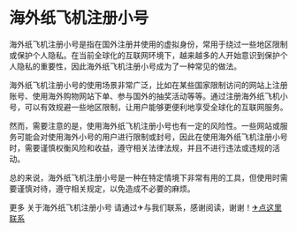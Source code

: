 # 海外纸飞机注册小号

海外纸飞机注册小号是指在国外注册并使用的虚拟身份，常用于绕过一些地区限制或保护个人隐私。在当前全球化的互联网环境下，越来越多的人开始意识到保护个人隐私的重要性，因此海外纸飞机注册小号成为了一种常见的做法。

海外纸飞机注册小号的使用场景非常广泛，比如在某些国家限制访问的网站上注册账号、使用海外购物网站下单、参与国外的抽奖活动等等。通过注册海外纸飞机小号，可以有效规避一些地区限制，让用户能够更便利地享受全球化的互联网服务。

然而，需要注意的是，使用海外纸飞机注册小号也有一定的风险性。一些网站或服务可能会对使用海外小号的用户进行限制或封号，因此在使用海外纸飞机注册小号时，需要谨慎权衡风险和收益，遵守相关法律法规，并且不进行违法或违规的活动。

总的来说，海外纸飞机注册小号是一种在特定情境下非常有用的工具，但使用时需要谨慎对待，遵守相关规定，以免造成不必要的麻烦。

更多 关于海外纸飞机注册小号 请通过✈与我们联系，感谢阅读，谢谢！[✈点这里联系](https://acc.k02.cc)
